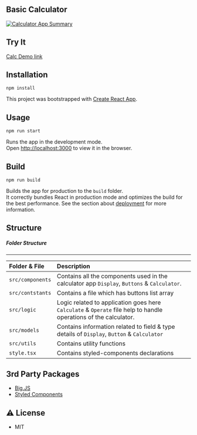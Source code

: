 Basic Calculator
---
[![Calculator App Summary](https://i.ibb.co/SPb7y5h/calc-v3.png)](https://i.ibb.co/SPb7y5h/calc-v3.png)

Try It
---
[Calc Demo link](https://react-basic-calc.netlify.app)

Installation
---
`npm install`

This project was bootstrapped with [Create React App](https://github.com/facebook/create-react-app).

Usage
---
`npm run start`

Runs the app in the development mode.\
Open [http://localhost:3000](http://localhost:3000) to view it in the browser.

Build
---
`npm run build`

Builds the app for production to the `build` folder.\
It correctly bundles React in production mode and optimizes the build for the best performance.
See the section about [deployment](https://facebook.github.io/create-react-app/docs/deployment) for more information.

Structure
---
##### Folder Structure
---
| Folder & File                                         | Description          |
|:--------------------------------------------------|:----------------------------------|
| `src/components`                        | Contains all the components used in the calculator app `Display`, `Buttons` & `Calculator`.                   |
|`src/contstants` |Contains a file which has buttons list array |
|`src/logic`|Logic related to application goes here `Calculate` & `Operate` file help to handle operations of the calculator.|
|`src/models`|Contains information related to field & type details of `Display`, `Button` & `Calculator`|
|`src/utils`|Contains utility functions|
|`style.tsx`|Contains styled-components declarations|


3rd Party Packages
---
- [Big.JS](https://www.npmjs.com/package/big.js)
- [Styled Components](https://styled-components.com/)


⚠️ License
---
- MIT